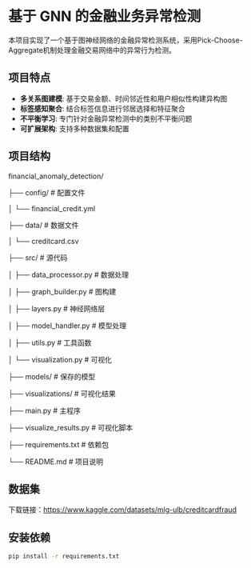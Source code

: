 # 基于 GNN 的金融业务异常检测

本项目实现了一个基于图神经网络的金融异常检测系统，采用Pick-Choose-Aggregate机制处理金融交易网络中的异常行为检测。

## 项目特点

- **多关系图建模**: 基于交易金额、时间邻近性和用户相似性构建异构图
- **标签感知聚合**: 结合标签信息进行邻居选择和特征聚合
- **不平衡学习**: 专门针对金融异常检测中的类别不平衡问题
- **可扩展架构**: 支持多种数据集和配置

## 项目结构

financial_anomaly_detection/

├── config/                 # 配置文件

│   └── financial_credit.yml

├── data/                   # 数据文件

│   └── creditcard.csv

├── src/                    # 源代码

│   ├── data_processor.py   # 数据处理

│   ├── graph_builder.py    # 图构建

│   ├── layers.py          # 神经网络层

│   ├── model_handler.py   # 模型处理

│   ├── utils.py           # 工具函数

│   └── visualization.py   # 可视化

├── models/                # 保存的模型

├── visualizations/        # 可视化结果

├── main.py               # 主程序

├── visualize_results.py  # 可视化脚本

├── requirements.txt      # 依赖包

└── README.md            # 项目说明


## 数据集

下载链接：https://www.kaggle.com/datasets/mlg-ulb/creditcardfraud

## 安装依赖

```bash
pip install -r requirements.txt
